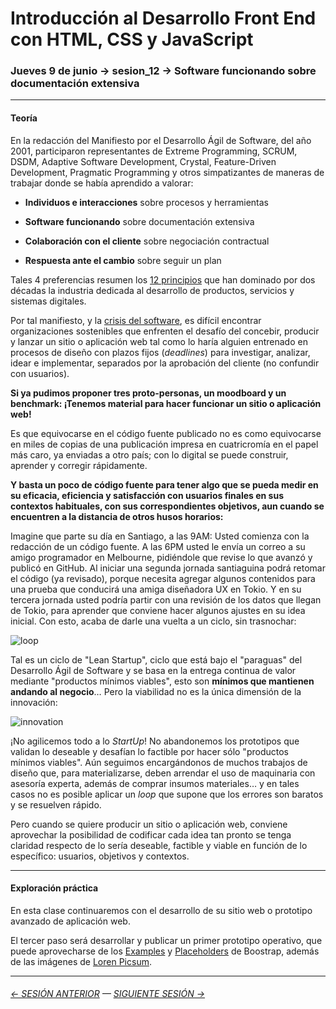 # Introducción al Desarrollo Front End con HTML, CSS y JavaScript

### Jueves 9 de junio → sesion_12 → Software funcionando sobre documentación extensiva

- - - - - - -

#### Teoría

En la redacción del Manifiesto por el Desarrollo Ágil de Software, del año 2001, participaron representantes de Extreme Programming, SCRUM, DSDM, Adaptive Software Development, Crystal, Feature-Driven Development, Pragmatic Programming y otros simpatizantes de maneras de trabajar donde se había aprendido a valorar:

- **Individuos e interacciones** sobre procesos y herramientas

- **Software funcionando** sobre documentación extensiva

- **Colaboración con el cliente** sobre negociación contractual

- **Respuesta ante el cambio** sobre seguir un plan

Tales 4 preferencias resumen los [12 principios](https://agilemanifesto.org/iso/es/principles.html) que han dominado por dos décadas la industria dedicada al desarrollo de productos, servicios y sistemas digitales.

Por tal manifiesto, y la [crisis del software](https://es.wikipedia.org/wiki/Crisis_del_software), es difícil encontrar organizaciones sostenibles que enfrenten el desafío del concebir, producir y lanzar un sitio o aplicación web tal como lo haría alguien entrenado en procesos de diseño con plazos fijos (*deadlines*) para investigar, analizar, idear e implementar, separados por la aprobación del cliente (no confundir con usuarios).

**Si ya pudimos proponer tres proto-personas, un moodboard y un benchmark: ¡Tenemos material para hacer funcionar un sitio o aplicación web!** 

Es que equivocarse en el código fuente publicado no es como equivocarse en miles de copias de una publicación impresa en cuatricromía en el papel más caro, ya enviadas a otro país; con lo digital se puede construir, aprender y corregir rápidamente. 

**Y basta un poco de código fuente para tener algo que se pueda medir en su eficacia, eficiencia y satisfacción con usuarios finales en sus contextos habituales, con sus correspondientes objetivos, aun cuando se encuentren a la distancia de otros husos horarios:** 

Imagine que parte su día en Santiago, a las 9AM: Usted comienza con la redacción de un código fuente. A las 6PM usted le envía un correo a su amigo programador en Melbourne, pidiéndole que revise lo que avanzó y publicó en GitHub. Al iniciar una segunda jornada santiaguina podrá retomar el código (ya revisado), porque necesita agregar algunos contenidos para una prueba que conducirá una amiga diseñadora UX en Tokio. Y en su tercera jornada usted podría partir con una revisión de los datos que llegan de Tokio, para aprender que conviene hacer algunos ajustes en su idea inicial. Con esto, acaba de darle una vuelta a un ciclo, sin trasnochar:

![loop](https://user-images.githubusercontent.com/7999767/149630010-3e54315e-99f9-46f3-8717-34270a3014ba.png)

Tal es un ciclo de "Lean Startup", ciclo que está bajo el "paraguas" del Desarrollo Ágil de Software y se basa en la entrega continua de valor mediante "productos mínimos viables", esto son **mínimos que mantienen andando al negocio**… Pero la viabilidad no es la única dimensión de la innovación:

![innovation](https://user-images.githubusercontent.com/7999767/149630023-6f156cff-5ffd-4a89-afe8-452cb4dd2ffa.png)

¡No agilicemos todo a lo *StartUp*! No abandonemos los prototipos que validan lo deseable y desafían lo factible por hacer sólo "productos mínimos viables". Aún seguimos encargándonos de muchos trabajos de diseño que, para materializarse, deben arrendar el uso de maquinaria con asesoría experta, además de comprar insumos materiales… y en tales casos no es posible aplicar un *loop* que supone que los errores son baratos y se resuelven rápido.

Pero cuando se quiere producir un sitio o aplicación web, conviene aprovechar la posibilidad de codificar cada idea tan pronto se tenga claridad respecto de lo sería deseable, factible y viable en función de lo específico: usuarios, objetivos y contextos.

- - - - - - - 

#### Exploración práctica

En esta clase continuaremos con el desarrollo de su sitio web o prototipo avanzado de aplicación web. 

El tercer paso será desarrollar y publicar un primer prototipo operativo, que puede aprovecharse de los [Examples](https://getbootstrap.com/docs/5.1/examples/) y [Placeholders](https://getbootstrap.com/docs/5.1/components/placeholders/) de Boostrap, además de las imágenes de [Loren Picsum](https://picsum.photos/).


- - - - - - - 

###### [← SESIÓN ANTERIOR](https://github.com/profesorfaco/front-end/tree/main/sesion_11) — [SIGUIENTE SESIÓN →](https://github.com/profesorfaco/front-end/tree/main/sesion_13)
